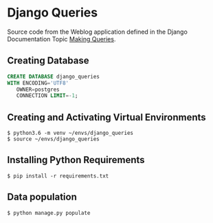 # Django Queries

Source code from the Weblog application defined in the Django Documentation Topic
[Making Queries](https://docs.djangoproject.com/en/1.11/topics/db/queries/).

## Creating Database

```SQL
CREATE DATABASE django_queries
WITH ENCODING='UTF8'
   OWNER=postgres
   CONNECTION LIMIT=-1;
```

## Creating and Activating Virtual Environments

```Shell
$ python3.6 -m venv ~/envs/django_queries
$ source ~/envs/django_queries
```

## Installing Python Requirements

```Shell
$ pip install -r requirements.txt
```

## Data population

```Shell
$ python manage.py populate
```

